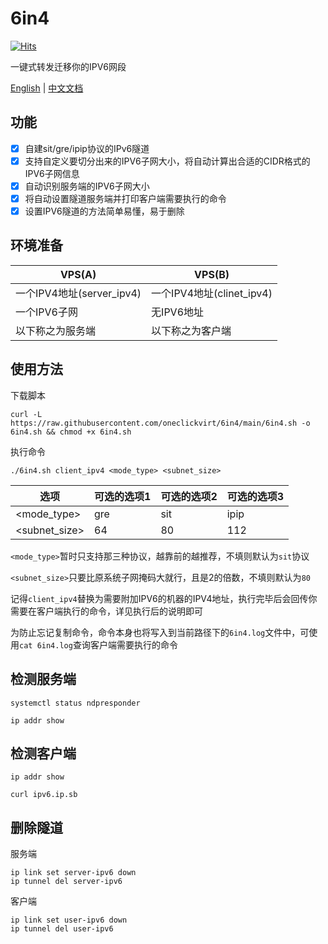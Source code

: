 # 6in4

[![Hits](https://hits.seeyoufarm.com/api/count/incr/badge.svg?url=https%3A%2F%2Fgithub.com%2Foneclickvirt%2F6in4&count_bg=%2379C83D&title_bg=%23555555&icon=&icon_color=%23E7E7E7&title=hits&edge_flat=false)](https://hits.seeyoufarm.com)

一键式转发迁移你的IPV6网段

[English](README.md) | [中文文档](README_zh.md)

## 功能

- [x] 自建sit/gre/ipip协议的IPv6隧道
- [x] 支持自定义要切分出来的IPV6子网大小，将自动计算出合适的CIDR格式的IPV6子网信息
- [x] 自动识别服务端的IPV6子网大小
- [x] 将自动设置隧道服务端并打印客户端需要执行的命令
- [x] 设置IPV6隧道的方法简单易懂，易于删除

## 环境准备

| VPS(A) | VPS(B) |
|--------|--------|
| 一个IPV4地址(server_ipv4) | 一个IPV4地址(clinet_ipv4) |
| 一个IPV6子网 | 无IPV6地址 |
| 以下称之为服务端 | 以下称之为客户端 |

## 使用方法

下载脚本

```
curl -L https://raw.githubusercontent.com/oneclickvirt/6in4/main/6in4.sh -o 6in4.sh && chmod +x 6in4.sh
```

执行命令

```
./6in4.sh client_ipv4 <mode_type> <subnet_size> 
```

| 选项 | 可选的选项1 | 可选的选项2 | 可选的选项3 |
|--------|--------|--------|--------|
| <mode_type> | gre | sit | ipip |
| <subnet_size> | 64 | 80 | 112 |

```<mode_type>```暂时只支持那三种协议，越靠前的越推荐，不填则默认为```sit```协议

```<subnet_size>```只要比原系统子网掩码大就行，且是2的倍数，不填则默认为```80```

记得```client_ipv4```替换为需要附加IPV6的机器的IPV4地址，执行完毕后会回传你需要在客户端执行的命令，详见执行后的说明即可

为防止忘记复制命令，命令本身也将写入到当前路径下的```6in4.log```文件中，可使用```cat 6in4.log```查询客户端需要执行的命令

## 检测服务端

```
systemctl status ndpresponder
```

```
ip addr show
```

## 检测客户端

```
ip addr show
```

```
curl ipv6.ip.sb
```

## 删除隧道

服务端

```
ip link set server-ipv6 down
ip tunnel del server-ipv6
```

客户端

```
ip link set user-ipv6 down
ip tunnel del user-ipv6
```

